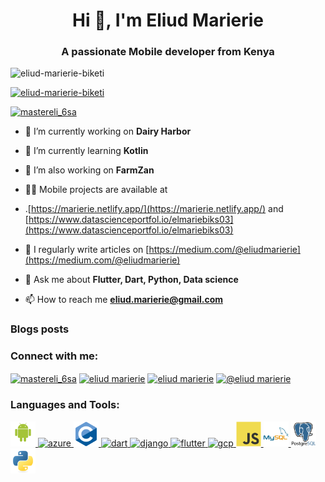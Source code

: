 <h1 align="center">Hi 👋, I'm Eliud Marierie</h1>
<h3 align="center">A passionate Mobile developer from Kenya</h3>

<p align="left"> <img src="https://komarev.com/ghpvc/?username=eliud-marierie-biketi&label=Profile%20views&color=0e75b6&style=flat" alt="eliud-marierie-biketi" /> </p>

<p align="left"> <a href="https://github.com/ryo-ma/github-profile-trophy"><img src="https://github-profile-trophy.vercel.app/?username=eliud-marierie-biketi" alt="eliud-marierie-biketi" /></a> </p>

<p align="left"> <a href="https://twitter.com/mastereli_6sa" target="blank"><img src="https://img.shields.io/twitter/follow/mastereli_6sa?logo=twitter&style=for-the-badge" alt="mastereli_6sa" /></a> </p>

- 🔭 I’m currently working on **Dairy Harbor**

- 🌱 I’m currently learning **Kotlin**

- 👯 I’m also working on **FarmZan**

- 👨‍💻 Mobile projects are available at
-
  .[https://marierie.netlify.app/](https://marierie.netlify.app/)
  and
  [https://www.datascienceportfol.io/elmariebiks03](https://www.datascienceportfol.io/elmariebiks03)

- 📝 I regularly write articles on [https://medium.com/@eliudmarierie](https://medium.com/@eliudmarierie)

- 💬 Ask me about **Flutter, Dart, Python, Data science**

- 📫 How to reach me **eliud.marierie@gmail.com**

### Blogs posts
<!-- BLOG-POST-LIST:START -->
<!-- BLOG-POST-LIST:END -->

<h3 align="left">Connect with me:</h3>
<p align="left">
<a href="https://twitter.com/mastereli_6sa" target="blank"><img align="center" src="https://raw.githubusercontent.com/rahuldkjain/github-profile-readme-generator/master/src/images/icons/Social/twitter.svg" alt="mastereli_6sa" height="30" width="40" /></a>
<a href="https://linkedin.com/in/eliud marierie" target="blank"><img align="center" src="https://raw.githubusercontent.com/rahuldkjain/github-profile-readme-generator/master/src/images/icons/Social/linked-in-alt.svg" alt="eliud marierie" height="30" width="40" /></a>
<a href="https://kaggle.com/eliud marierie" target="blank"><img align="center" src="https://raw.githubusercontent.com/rahuldkjain/github-profile-readme-generator/master/src/images/icons/Social/kaggle.svg" alt="eliud marierie" height="30" width="40" /></a>
<a href="https://medium.com/@eliud marierie" target="blank"><img align="center" src="https://raw.githubusercontent.com/rahuldkjain/github-profile-readme-generator/master/src/images/icons/Social/medium.svg" alt="@eliud marierie" height="30" width="40" /></a>
</p>

<h3 align="left">Languages and Tools:</h3>
<p align="left"> <a href="https://developer.android.com" target="_blank" rel="noreferrer"> <img src="https://raw.githubusercontent.com/devicons/devicon/master/icons/android/android-original-wordmark.svg" alt="android" width="40" height="40"/> </a> <a href="https://azure.microsoft.com/en-in/" target="_blank" rel="noreferrer"> <img src="https://www.vectorlogo.zone/logos/microsoft_azure/microsoft_azure-icon.svg" alt="azure" width="40" height="40"/> </a> <a href="https://www.cprogramming.com/" target="_blank" rel="noreferrer"> <img src="https://raw.githubusercontent.com/devicons/devicon/master/icons/c/c-original.svg" alt="c" width="40" height="40"/> </a> <a href="https://dart.dev" target="_blank" rel="noreferrer"> <img src="https://www.vectorlogo.zone/logos/dartlang/dartlang-icon.svg" alt="dart" width="40" height="40"/> </a> <a href="https://www.djangoproject.com/" target="_blank" rel="noreferrer"> <img src="https://cdn.worldvectorlogo.com/logos/django.svg" alt="django" width="40" height="40"/> </a> <a href="https://flutter.dev" target="_blank" rel="noreferrer"> <img src="https://www.vectorlogo.zone/logos/flutterio/flutterio-icon.svg" alt="flutter" width="40" height="40"/> </a> <a href="https://cloud.google.com" target="_blank" rel="noreferrer"> <img src="https://www.vectorlogo.zone/logos/google_cloud/google_cloud-icon.svg" alt="gcp" width="40" height="40"/> </a> <a href="https://developer.mozilla.org/en-US/docs/Web/JavaScript" target="_blank" rel="noreferrer"> <img src="https://raw.githubusercontent.com/devicons/devicon/master/icons/javascript/javascript-original.svg" alt="javascript" width="40" height="40"/> </a> <a href="https://www.mysql.com/" target="_blank" rel="noreferrer"> <img src="https://raw.githubusercontent.com/devicons/devicon/master/icons/mysql/mysql-original-wordmark.svg" alt="mysql" width="40" height="40"/> </a> <a href="https://www.postgresql.org" target="_blank" rel="noreferrer"> <img src="https://raw.githubusercontent.com/devicons/devicon/master/icons/postgresql/postgresql-original-wordmark.svg" alt="postgresql" width="40" height="40"/> </a> <a href="https://www.python.org" target="_blank" rel="noreferrer"> <img src="https://raw.githubusercontent.com/devicons/devicon/master/icons/python/python-original.svg" alt="python" width="40" height="40"/> </a> </p>


